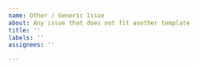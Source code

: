 ```yaml
---
name: Other / Generic Issue
about: Any issue that does not fit another template
title: ''
labels: ''
assignees: ''

---
```



